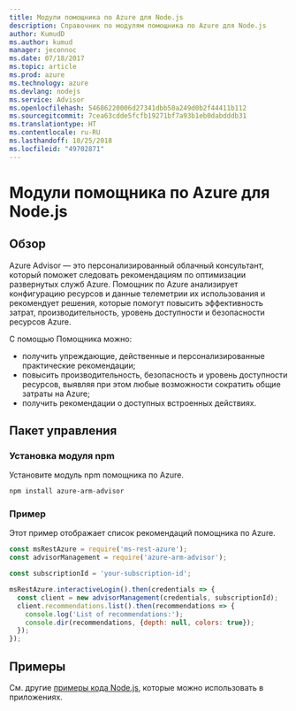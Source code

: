 ```yaml
---
title: Модули помощника по Azure для Node.js
description: Справочник по модулям помощника по Azure для Node.js
author: KumudD
ms.author: kumud
manager: jeconnoc
ms.date: 07/18/2017
ms.topic: article
ms.prod: azure
ms.technology: azure
ms.devlang: nodejs
ms.service: Advisor
ms.openlocfilehash: 54686220006d27341dbb50a249d0b2f44411b112
ms.sourcegitcommit: 7cea63cdde5fcfb19271bf7a93b1eb0dabdddb31
ms.translationtype: HT
ms.contentlocale: ru-RU
ms.lasthandoff: 10/25/2018
ms.locfileid: "49702871"
---
```

# <a name="azure-advisor-modules-for-nodejs"></a>Модули помощника по Azure для Node.js

## <a name="overview"></a>Обзор

Azure Advisor — это персонализированный облачный консультант, который поможет следовать рекомендациям по оптимизации развернутых служб Azure. Помощник по Azure анализирует конфигурацию ресурсов и данные телеметрии их использования и рекомендует решения, которые помогут повысить эффективность затрат, производительность, уровень доступности и безопасности ресурсов Azure.

С помощью Помощника можно:
- получить упреждающие, действенные и персонализированные практические рекомендации;
- повысить производительность, безопасность и уровень доступности ресурсов, выявляя при этом любые возможности сократить общие затраты на Azure;
- получить рекомендации о доступных встроенных действиях.

## <a name="management-package"></a>Пакет управления

### <a name="install-the-npm-module"></a>Установка модуля npm

Установите модуль npm помощника по Azure.

```bash
npm install azure-arm-advisor
```

### <a name="example"></a>Пример

Этот пример отображает список рекомендаций помощника по Azure.

```javascript
const msRestAzure = require('ms-rest-azure');
const advisorManagement = require('azure-arm-advisor');

const subscriptionId = 'your-subscription-id';

msRestAzure.interactiveLogin().then(credentials => {
  const client = new advisorManagement(credentials, subscriptionId);
  client.recommendations.list().then(recommendations => {
    console.log('List of recommendations:');
    console.dir(recommendations, {depth: null, colors: true});
  });
});
```

## <a name="samples"></a>Примеры

См. другие [примеры кода Node.js](https://azure.microsoft.com/resources/samples/?platform=nodejs), которые можно использовать в приложениях.
